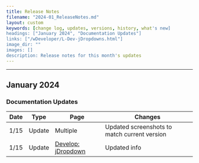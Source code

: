 ```yaml
---
title: Release Notes
filename: "2024-01_ReleaseNotes.md"
layout: custom
keywords: [change log, updates, versions, history, what's new]
headings: ["January 2024", "Documentation Updates"]
links: ["/wDeveloper/L-Dev-jDropdowns.html"]
image_dir: ""
images: []
description: Release notes for this month's updates
---
```

* * *

## January 2024

### Documentation Updates

| Date | Type | Page | Changes |
|---|---|---|---|
| 1/15 | Update | Multiple | Updated screenshots to match current version |
| 1/15 | Update | [Develop: jDropdown](/wDeveloper/L-Dev-jDropdowns.html) | Updated info |
